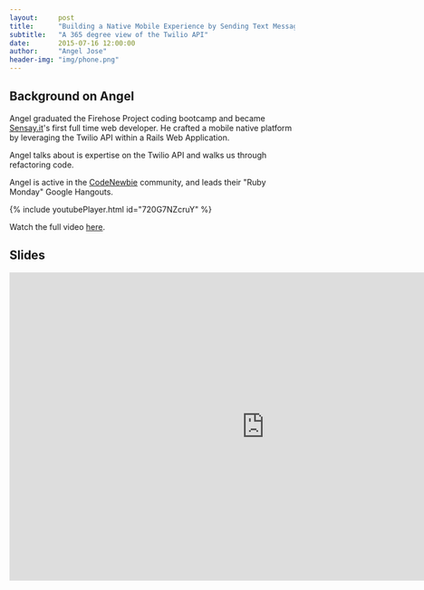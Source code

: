 ```yaml
---
layout:     post
title:      "Building a Native Mobile Experience by Sending Text Messages"
subtitle:   "A 365 degree view of the Twilio API"
date:       2015-07-16 12:00:00
author:     "Angel Jose"
header-img: "img/phone.png"
---
```


## Background on Angel

Angel graduated the Firehose Project coding bootcamp and became [Sensay.it](http://sensay.it)'s first full time web developer.  He crafted a mobile native platform by leveraging the Twilio API within a Rails Web Application.

Angel talks about is expertise on the Twilio API and walks us through refactoring code.

Angel is active in the [CodeNewbie](http://codenewbie.org) community, and leads their "Ruby Monday" Google Hangouts.  

{% include youtubePlayer.html id="720G7NZcruY" %}

Watch the full video [here](https://www.youtube.com/watch?v=t8_Im3rjMAs&index=1&list=PL2YbofhST_KwUpFU9TlQ6RNlqJp_A_f96).

## Slides

<iframe src="https://www.slideshare.net/slideshow/embed_code/key/oNRGJDyFzUiqXE" width="900" height="545" frameborder="0" marginwidth="0" marginheight="0" scrolling="no"></iframe>